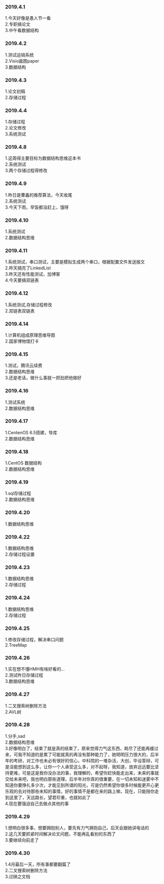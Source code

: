 ### 2019.4.1
1.今天好像是愚人节一看<br>
2.专职搞论文<br>
3.中午看数据结构<br>

### 2019.4.2
1.测试运销系统<br>
2.Visio画图paper<br>
3.数据结构<br>

### 2019.4.3
1.论文初稿<br>
2.存储过程<br>

### 2019.4.4
1.存储过程<br>
2.论文修改<br>
3.系统测试<br>


### 2019.4.8
1.这周得主要目标为数据结构思维这本书<br>
2.系统测试<br>
3.两个存储过程得修改<br>

### 2019.4.9
1.昨日是曹鑫的推荐算法，今天收尾<br>
2.系统测试<br>
3.今天下雨，早饭都没赶上，饿呀<br>

### 2019.4.10
1.系统测试<br>
2.数据结构思维<br>

### 2019.4.11
1.系统测试，串口测试，主要是模拟生成两个串口，根据配置文件发送报文<br>
2.昨天搞完了LinkedList<br>
3.昨天还有性能测试，加博客<br>
4.今天要搞双链表<br>

### 2019.4.12
1.系统测试,存储过程修改<br>
2.双链表双链表<br>

### 2019.4.14
1.计算机组成原理思维导图<br>
2.国家博物馆打卡<br>

### 2019.4.15
1.测试，腾讯云续费<br>
2.数据结构思维<br>
3.还是老话，做什么事就一把劲把他做好<br>

### 2019.4.16
1.测试系统<br>
2.数据结构思维<br>

### 2019.4.17
1.CentenOS 6.5搭建，导库<br>
2.数据结构思维<br>

### 2019.4.18
1.CentOS 数据结构<br>
2.数据结构思维<br>

### 2019.4.19
1.sql存储过程<br>
2.数据结构思维<br>

### 2019.4.20
1.数据结构思维<br>

### 2019.4.22
1.数据结构思维<br>
2.存储过程设置<br>

### 2019.4.23
1.数据结构思维<br>
2.存储过程<br>

### 2019.4.24
1.数据结构思维<br>
2.存储过程<br>

### 2019.4.25
1.修改存储过程，解决串口问题<br>
2.TreeMap<br>

### 2019.4.26
1.实在想不懂HMH有啥好看的...<br>
2.测试昨日存储过程<br>
3.数据结构思维<br>

### 2019.4.27
1.二叉搜索树删除方法<br>
2.AVL树<br>

### 2019.4.28
1.分手,sad<br>
2.数据结构思维<br>
3.好像明白了，结束了就是真的结束了，原来觉得力气这东西，耗尽了还能再缓过来，可我不知道的是累了可能就真的再没有那种能力了，她明明压力很大的，后半年的考研，对工作也未必有很好的信心，中科院的一堆杂活，大创，毕设答辩，可是没能想到这么多，让你一个人承受这么多，对不起呀，我知道，放弃远远要比坚持更难，可是这是我你没办法的事，我理解的，希望你赶快能走出来，未来的事就交给未来吧，我也明白那些道理，后半年对你真的很重要，在一切未知和迷雾中不知道你要挣扎多少次，才能见到所谓的阳光，可是仍然希望你很多时候能更开心更乐观的去对待那些未知的事情，好的事情不是都在来的路上嘛，现在，只能陪你走到这里了，天远路长，望君珍重，也就如此了<br>
4.现在要强迫自己去做点其他的事<br>

### 2019.4.29
1.想明白很多事，想要拥抱别人，要先有力气拥抱自己，后天会跟她讲电话的<br>
2.这几天要抓紧时间解决论文问题，不能再乱看别的东西了<br>
3.要继续向前走了<br>

### 2019.4.30
1.4月最后一天，所有事都要翻篇了<br>
2.二叉搜索树删除方法<br>
3.过磅之文档<br>
